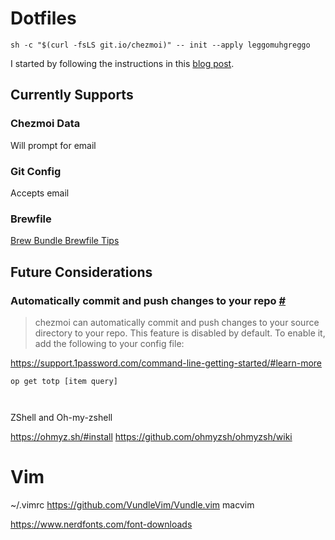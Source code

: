 # Dotfiles

```
sh -c "$(curl -fsLS git.io/chezmoi)" -- init --apply leggomuhgreggo
```

I started by following the instructions in this [blog post](https://www.moncefbelyamani.com/automating-the-setup-of-a-new-mac-with-all-your-apps-preferences-and-development-tools/).

## Currently Supports

### Chezmoi Data

Will prompt for email

### Git Config

Accepts email

### Brewfile

[Brew Bundle Brewfile Tips](https://gist.github.com/ChristopherA/a579274536aab36ea9966f301ff14f3f)

## Future Considerations

### Automatically commit and push changes to your repo [#](https://www.chezmoi.io/docs/how-to/#automatically-commit-and-push-changes-to-your-repo)

> chezmoi can automatically commit and push changes to your source directory to your repo. This feature is disabled by default. To enable it, add the following to your config file:

<!--
TODO:

- setup node
- ssh
- aliases
- VSCode
- macOS


Global Node Modules
- @nrwl/cli
- bower
- eas-cli
- eas-cli-local-build-plugin
- expo-cli
- newman
- serve
- typescript

Aliases
https://github.com/renemarc/dotfiles/blob/master/dot_bash_aliases

macos
https://github.com/twpayne/dotfiles/blob/master/run_once_after_90-configure-darwin.sh.tmpl
https://github.com/mathiasbynens/dotfiles/blob/main/.macos
https://github.com/paulmillr/dotfiles/blob/master/etc/macos-settings.sh




# Reference Implementations
https://github.com/renemarc/dotfiles
https://github.com/mathiasbynens/dotfiles
https://github.com/twpayne/dotfiles/
https://github.com/Amar1729/dotfiles

# Apps to try
https://github.com/asdf-vm/asdf
https://github.com/koekeishiya/yabai



-->

https://support.1password.com/command-line-getting-started/#learn-more

```
op get totp [item query]



```

ZShell and Oh-my-zshell

https://ohmyz.sh/#install
https://github.com/ohmyzsh/ohmyzsh/wiki

# Vim

~/.vimrc
https://github.com/VundleVim/Vundle.vim
macvim

https://www.nerdfonts.com/font-downloads

